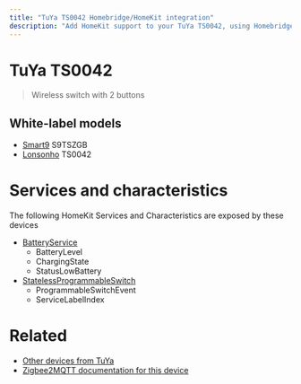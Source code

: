 ```yaml
---
title: "TuYa TS0042 Homebridge/HomeKit integration"
description: "Add HomeKit support to your TuYa TS0042, using Homebridge, Zigbee2MQTT and homebridge-z2m."
---
```

<!---
This file has been GENERATED using src/docgen/docgen.ts
DO NOT EDIT THIS FILE MANUALLY!
-->
# TuYa TS0042
> Wireless switch with 2 buttons


## White-label models
* [Smart9](../index.md#smart9) S9TSZGB
* [Lonsonho](../index.md#lonsonho) TS0042

# Services and characteristics
The following HomeKit Services and Characteristics are exposed by
these devices

* [BatteryService](../../battery.md)
  * BatteryLevel
  * ChargingState
  * StatusLowBattery
* [StatelessProgrammableSwitch](../../action.md)
  * ProgrammableSwitchEvent
  * ServiceLabelIndex


# Related
* [Other devices from TuYa](../index.md#tuya)
* [Zigbee2MQTT documentation for this device](https://www.zigbee2mqtt.io/devices/TS0042.html)